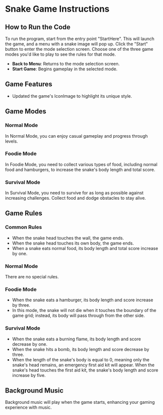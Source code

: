 # Snake Game Instructions

## How to Run the Code

To run the program, start from the entry point "StartHere". This will launch the game, and a menu with a snake image will pop up. Click the "Start" button to enter the mode selection screen. Choose one of the three game modes you'd like to play to see the rules for that mode.

- **Back to Menu**: Returns to the mode selection screen.
- **Start Game**: Begins gameplay in the selected mode.

## Game Features

- Updated the game's IconImage to highlight its unique style.

## Game Modes

### Normal Mode
In Normal Mode, you can enjoy casual gameplay and progress through levels.

### Foodie Mode
In Foodie Mode, you need to collect various types of food, including normal food and hamburgers, to increase the snake's body length and total score.

### Survival Mode
In Survival Mode, you need to survive for as long as possible against increasing challenges. Collect food and dodge obstacles to stay alive.

## Game Rules

### Common Rules
- When the snake head touches the wall, the game ends.
- When the snake head touches its own body, the game ends.
- When a snake eats normal food, its body length and total score increase by one.

### Normal Mode
There are no special rules.

### Foodie Mode
- When the snake eats a hamburger, its body length and score increase by three.
- In this mode, the snake will not die when it touches the boundary of the game grid; instead, its body will pass through from the other side.

### Survival Mode
- When the snake eats a burning flame, its body length and score decrease by one.
- When the snake hits a bomb, its body length and score decrease by three.
- When the length of the snake's body is equal to 0, meaning only the snake's head remains, an emergency first aid kit will appear. When the snake's head touches the first aid kit, the snake's body length and score increase by five.

## Background Music
Background music will play when the game starts, enhancing your gaming experience with music.
